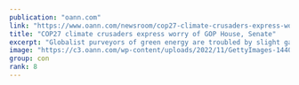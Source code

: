 ```yaml
---
publication: "oann.com"
link: "https://www.oann.com/newsroom/cop27-climate-crusaders-express-worry-of-gop-house-senate/"
title: "COP27 climate crusaders express worry of GOP House, Senate"
excerpt: "Globalist purveyors of green energy are troubled by slight gains made by America First candidates."
image: "https://c3.oann.com/wp-content/uploads/2022/11/GettyImages-1440781734-e1668191466993.jpg"
group: con
rank: 8
---
```


